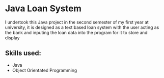 # Java Loan System

I undertook this Java project in the second semester of my first year at university, it is designed as a text based loan system with the user acting as the bank and inputing the loan data into the program for it to store and display

## Skills used:
- Java
- Object Orientated Programming